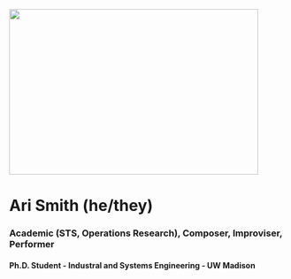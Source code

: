 <img src="_DSC0289.JPG" width="450" height="300">

# Ari Smith (he/they)
### Academic (STS, Operations Research), Composer, Improviser, Performer
#### Ph.D. Student - Industral and Systems Engineering - UW Madison
